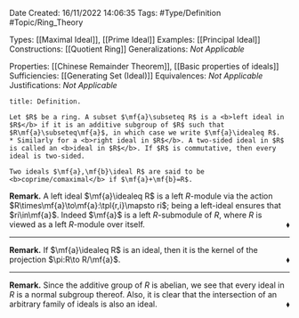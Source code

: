 <div class="topSpace"></div>

Date Created: 16/11/2022 14:06:35
Tags: #Type/Definition #Topic/Ring_Theory

Types: [[Maximal Ideal]], [[Prime Ideal]]
Examples: [[Principal Ideal]]
Constructions: [[Quotient Ring]]
Generalizations: <i>Not Applicable</i>

Properties: [[Chinese Remainder Theorem]], [[Basic properties of ideals]]
Sufficiencies: [[Generating Set (Ideal)]]
Equivalences: <i>Not Applicable</i>
Justifications: <i>Not Applicable</i>

``` ad-Definition
title: Definition.

Let $R$ be a ring. A subset $\mf{a}\subseteq R$ is a <b>left ideal in $R$</b> if it is an additive subgroup of $R$ such that $R\mf{a}\subseteq\mf{a}$, in which case we write $\mf{a}\idealeq R$.
* Similarly for a <b>right ideal in $R$</b>. A two-sided ideal in $R$ is called an <b>ideal in $R$</b>. If $R$ is commutative, then every ideal is two-sided.

Two ideals $\mf{a},\mf{b}\ideal R$ are said to be <b>coprime/comaximal</b> if $\mf{a}+\mf{b}=R$.

```

<b>Remark.</b> A left ideal $\mf{a}\idealeq R$ is a left $R$-module via the action $R\times\mf{a}\to\mf{a}:\tpl{r,i}\mapsto ri$; being a left-ideal ensures that $ri\in\mf{a}$. Indeed $\mf{a}$ is a left $R$-submodule of $R$, where $R$ is viewed as a left $R$-module over itself.<span style="float:right;">$\blacklozenge$</span>

---

<b>Remark.</b> If $\mf{a}\idealeq R$ is an ideal, then it is the kernel of the projection $\pi:R\to R/\mf{a}$.<span style="float:right;">$\blacklozenge$</span>

---

<b>Remark.</b> Since the additive group of $R$ is abelian, we see that every ideal in $R$ is a normal subgroup thereof. Also, it is clear that the intersection of an arbitrary family of ideals is also an ideal.<span style="float:right;">$\blacklozenge$</span>
